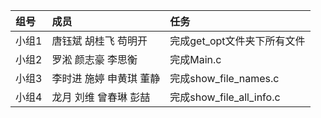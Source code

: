 | 组号 | 成员 |任务|
| :-----| :---- | :----|
| 小组1 | 唐钰斌 胡桂飞 苟明开|完成get_opt文件夹下所有文件|
| 小组2 | 罗淞 颜志豪 李思衡 |完成Main.c|
| 小组3 | 李时进 施婷 申黄琪 董静 |完成show_file_names.c|
| 小组4 | 龙月 刘维 曾春琳 彭喆 |完成show_file_all_info.c|
